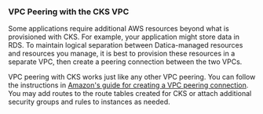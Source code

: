 ### VPC Peering with the CKS VPC
Some applications require additional AWS resources beyond what is provisioned with CKS. For example, your application might store data in RDS. To maintain logical separation between Datica-managed resources and resources you manage, it is best to provision these resources in a separate VPC, then create a peering connection between the two VPCs. 

VPC peering with CKS works just like any other VPC peering. You can follow the instructions in [Amazon's guide for creating a VPC peering connection](https://docs.aws.amazon.com/vpc/latest/peering/create-vpc-peering-connection.html). You may add routes to the route tables created for CKS or attach additional security groups and rules to instances as needed.